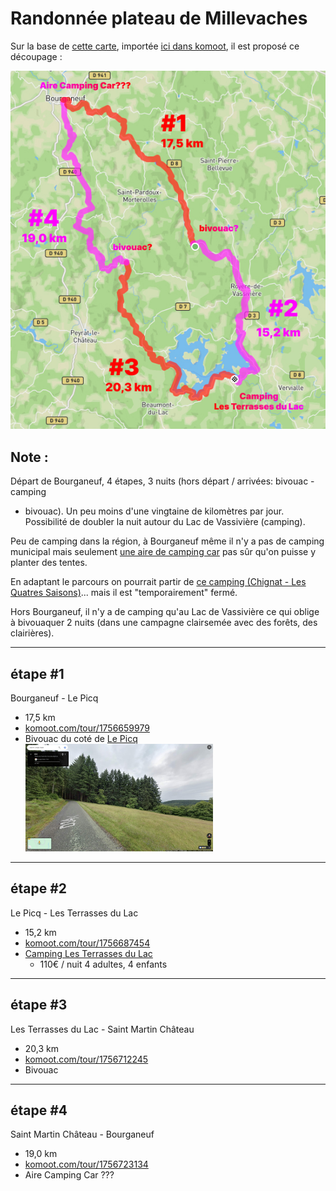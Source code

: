 # Randonnée plateau de Millevaches

Sur la base de [cette carte](https://rando-millevaches.fr/trek/730247-GRP%C2%AE65-Cascades,-landes-et-tourbieres),
importée [ici dans komoot](https://www.komoot.com/fr-fr/tour/1756525362), il est 
proposé ce découpage : 

![](data/Trip.jpg)

## Note :

Départ de Bourganeuf, 4 étapes, 3 nuits (hors départ / arrivées: bivouac - camping 
- bivouac). Un peu moins d'une vingtaine de kilomètres par jour. Possibilité de 
doubler la nuit autour du Lac de Vassivière (camping).

Peu de camping dans la région, à Bourganeuf même il n'y a pas de camping municipal
mais seulement [une aire de camping car](https://www.google.fr/maps/place/Aire+de+camping-car+Bourganeuf/@45.9541632,1.7575906,18.82z/data=!4m6!3m5!1s0x47f9738d1cb8f93b:0xdd0cdefb35fbc23a!8m2!3d45.9543571!4d1.7572191!16s%2Fg%2F11jv734tpq?entry=ttu)
pas sûr qu'on puisse y planter des tentes.

En adaptant le parcours on pourrait partir de [ce camping (Chignat - Les Quatres Saisons)](https://www.google.fr/maps/place/The+four+Seasons/@45.946376,1.8119375,16.58z/data=!4m9!3m8!1s0x47f973f5156d7c41:0x9d0852c5446ad4e7!5m2!4m1!1i2!8m2!3d45.9488602!4d1.81286!16s%2Fg%2F1tf47hwf?entry=ttu)...
mais il est "temporairement" fermé.

Hors Bourganeuf, il n'y a de camping qu'au Lac de Vassivière ce qui oblige à bivouaquer 
2 nuits (dans une campagne clairsemée avec des forêts, des clairières).

---

## étape #1
Bourganeuf - Le Picq  
- 17,5 km  
- [komoot.com/tour/1756659979](https://www.komoot.com/tour/1756659979)
- Bivouac du coté de [Le Picq](https://www.google.fr/maps/@45.8670399,1.8678321,3a,90y,170.16h,94.27t/data=!3m6!1e1!3m4!1ssMmQFQR_ZbJ-CokjIlc7OA!2e0!7i16384!8i8192?coh=205409&entry=ttu)  
  <img src="data/le-picq.jpg" width="300">

---

## étape #2
Le Picq - Les Terrasses du Lac  
- 15,2 km  
- [komoot.com/tour/1756687454](https://www.komoot.com/tour/1756687454)
- [Camping Les Terrasses du Lac](https://www.camping-vassiviere.fr/)
  - 110€ / nuit 4 adultes, 4 enfants

---

## étape #3
Les Terrasses du Lac - Saint Martin Château  
- 20,3 km  
- [komoot.com/tour/1756712245](https://www.komoot.com/tour/1756712245)
- Bivouac

---

## étape #4
Saint Martin Château - Bourganeuf  
- 19,0 km  
- [komoot.com/tour/1756723134](https://www.komoot.com/tour/1756723134)
- Aire Camping Car ???
